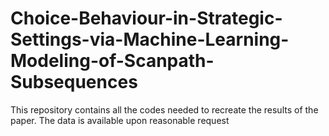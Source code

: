 # Choice-Behaviour-in-Strategic-Settings-via-Machine-Learning-Modeling-of-Scanpath-Subsequences
This repository contains all the codes needed to recreate the results of the paper. The data is available upon reasonable request 
